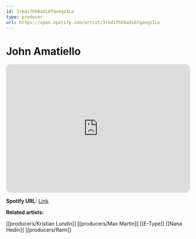 ```yaml
---
id: 3rkdifhh6aXL0fqoeqz1Lo
type: producer
url: https://open.spotify.com/artist/3rkdifhh6aXL0fqoeqz1Lo
---
```

# John Amatiello

<iframe style="border-radius:12px" src="https://open.spotify.com/embed/artist/3rkdifhh6aXL0fqoeqz1Lo" width="100%" height="352" frameBorder="0" allowfullscreen="" allow="autoplay; clipboard-write; encrypted-media; fullscreen; picture-in-picture" loading="lazy"></iframe>

**Spotify URL:** [Link](https://open.spotify.com/artist/3rkdifhh6aXL0fqoeqz1Lo)

**Related artists:**

[[producers/Kristian Lundin]]
[[producers/Max Martin]]
[[E-Type]]
[[Nana Hedin]]
[[producers/Rami]]
